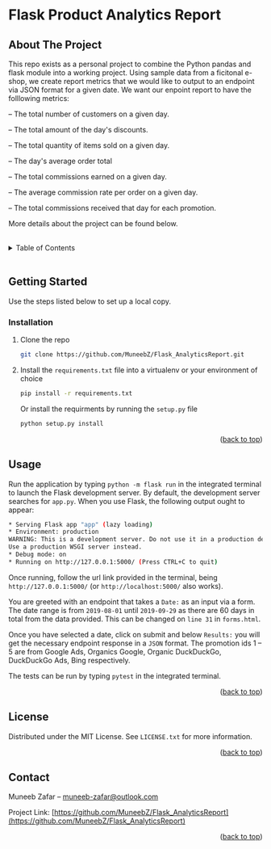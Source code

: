 <h1>Flask Product Analytics Report</h1>

<!-- ABOUT THE PROJECT -->

## About The Project

This repo exists as a personal project to combine the Python pandas and flask module into a working project. Using sample data from a ficitonal e-shop, we create report metrics that we would like to output to an endpoint via JSON format for a given date. We want our enpoint report to have the folllowing metrics:

– The total number of customers on a given day.

– The total amount of the day's discounts.

– The total quantity of items sold on a given day.

– The day's average order total

– The total commissions earned on a given day.

– The average commission rate per order on a given day.

– The total commissions received that day for each promotion.

More details about the project can be found below.

<!-- TABLE OF CONTENTS -->
<br>
<details>
  <summary>Table of Contents</summary>
  <ol>
    <li>
      <a href="#about-the-project">About The Project</a>
    </li>
    <li>
      <a href="#getting-started">Getting Started</a>
      <ul>
        <li><a href="#installation">Installation</a></li>
      </ul>
    </li>
    <li><a href="#usage">Usage</a></li>
    <li><a href="#license">License</a></li>
    <li><a href="#contact">Contact</a></li>
  </ol>
</details>
<br>

<!-- GETTING STARTED -->

## Getting Started

Use the steps listed below to set up a local copy.

### Installation

1. Clone the repo

   ```sh
   git clone https://github.com/MuneebZ/Flask_AnalyticsReport.git
   ```

2. Install the `requirements.txt` file into a virtualenv or your environment of choice

   ```sh
   pip install -r requirements.txt
   ```
   
   Or install the requirments by running the `setup.py` file
   ```sh
   python setup.py install 
   ```


<p align="right">(<a href="#readme-top">back to top</a>)</p>

<!-- USAGE EXAMPLES -->

## Usage

Run the application by typing `python -m flask run` in the integrated terminal to launch the Flask development server. By default, the development server searches for `app.py`. When you use Flask, the following output ought to appear:

```sh
* Serving Flask app "app" (lazy loading)
* Environment: production
WARNING: This is a development server. Do not use it in a production deployment.
Use a production WSGI server instead.
* Debug mode: on
* Running on http://127.0.0.1:5000/ (Press CTRL+C to quit)
```

Once running, follow the url link provided in the terminal, being `http://127.0.0.1:5000/` (or `http://localhost:5000/` also works).

You are greeted with an endpoint that takes a `Date:` as an input via a form. The date range is from `2019-08-01` until `2019-09-29` as there are 60 days in total from the data provided. This can be changed on `line 31` in `forms.html`.

Once you have selected a date, click on submit and below `Results:` you will get the necessary endpoint response in a `JSON` format. The promotion ids 1 – 5 are from Google Ads, Organics Google, Organic DuckDuckGo, DuckDuckGo Ads, Bing respectively.

The tests can be run by typing `pytest` in the integrated terminal.

<p align="right">(<a href="#readme-top">back to top</a>)</p>

[comment]: <> (1. Fork the Project)

[comment]: <> (2. Create your Feature Branch &#40;`git checkout -b `&#41;)

[comment]: <> (3. Commit your Changes &#40;`git commit -m `&#41;)

[comment]: <> (4. Push to the Branch &#40;`git push origin `&#41;)

[comment]: <> (5. Open a Pull Request)

<!-- LICENSE -->

## License

Distributed under the MIT License. See `LICENSE.txt` for more information.

<p align="right">(<a href="#readme-top">back to top</a>)</p>
<!-- CONTACT -->

## Contact

Muneeb Zafar – muneeb-zafar@outlook.com

Project Link: [https://github.com/MuneebZ/Flask_AnalyticsReport](https://github.com/MuneebZ/Flask_AnalyticsReport)

<p align="right">(<a href="#readme-top">back to top</a>)</p>
